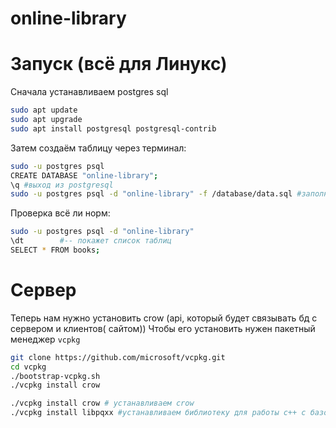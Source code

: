 # online-library
# Запуск (всё для Линукс)
Сначала устанавливаем postgres sql
```bash
sudo apt update
sudo apt upgrade
sudo apt install postgresql postgresql-contrib
```
Затем создаём таблицу через терминал:
```bash
sudo -u postgres psql
CREATE DATABASE "online-library";
\q #выход из postgresql
sudo -u postgres psql -d "online-library" -f /database/data.sql #заполняем базу данных
```

Проверка всё ли норм:
```bash
sudo -u postgres psql -d "online-library"
\dt        #-- покажет список таблиц
SELECT * FROM books;
```

# Сервер
Теперь нам нужно установить crow (api, который будет связывать бд с сервером и клиентов( сайтом))
Чтобы его установить нужен пакетный менеджер `vcpkg`
```bash
git clone https://github.com/microsoft/vcpkg.git
cd vcpkg
./bootstrap-vcpkg.sh
./vcpkg install crow
```
```bash
./vcpkg install crow # устанавливаем crow
./vcpkg install libpqxx #устанавливаем библиотеку для работы c++ с базой данных postgresql
```

